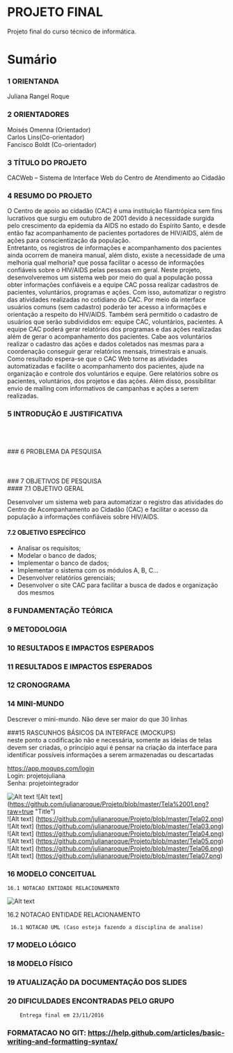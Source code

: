 # PROJETO FINAL
Projeto final do curso técnico de informática. 

# Sumário

### 1	ORIENTANDA<br/>
Juliana Rangel Roque<br/>

### 2	ORIENTADORES<br/>
Moisés Omenna (Orientador)<br/>
Carlos Lins(Co-orientador)<br/>
Fancisco Boldt (Co-orientador)<br/>

### 3 TÍTULO DO PROJETO<br/>
CACWeb – Sistema de Interface Web do Centro de Atendimento ao 
Cidadão <br/>

### 4 RESUMO DO PROJETO<br/>
O Centro  de  apoio  ao  cidadão  (CAC) é  uma  instituição  filantrópica sem  fins  lucrativos  que  surgiu  em  outubro  de  2001  devido  à necessidade  surgida  pelo  crescimento  da  epidemia  da  AIDS no estado  do  Espírito  Santo,  e  desde  então  faz  acompanhamento  de pacientes    portadores    de    HIV/AIDS,    além    de    ações    para conscientização da população.  
Entretanto,  os  registros  de  informações  e  acompanhamento  dos pacientes  ainda  ocorrem  de  maneira  manual,  além  disto,  existe  a necessidade  de  uma  melhoria  qual  melhoria?  que  possa  facilitar  o acesso de informações confiáveis sobre o HIV/AIDS pelas pessoas em geral. 
Neste projeto, desenvolveremos  um sistema  web  por meio  do  qual a  população  possa  obter  informações  confiáveis  e  a  equipe  CAC possa realizar cadastros de pacientes, voluntários, programas e ações.  Com  isso,  automatizar  o  registro  das  atividades  realizadas  no cotidiano do CAC. 
Por meio da  interface usuários comuns  (sem cadastro) poderão ter 
acesso a informações e orientação a respeito do HIV/AIDS. Também será permitido o cadastro de usuários que serão subdivididos em: equipe CAC, voluntários, pacientes. 
A equipe CAC poderá gerar relatórios dos programas e das ações realizadas além de gerar o acompanhamento dos pacientes. Cabe 
aos voluntários realizar o cadastro das ações e dados coletados nas mesmas para a coordenação conseguir gerar relatórios mensais, trimestrais e anuais.  
Como resultado espera-se que o CAC Web torne as atividades automatizadas e facilite o acompanhamento dos pacientes, ajude 
na organização e controle dos voluntários e equipe. Gere relatórios sobre os pacientes, voluntários, dos projetos e das ações. 
Além disso, possibilitar envio de mailing com informativos de campanhas e ações a serem realizadas.  

### 5 INTRODUÇÃO E JUSTIFICATIVA<br/>
<br/>
<br/>
<br/>
### 6 PROBLEMA DA PESQUISA<br/>
<br/>
<br/>
<br/>
### 7 OBJETIVOS DE PESQUISA<br/>
#### 7.1 OBJETIVO GERAL<br/>

   Desenvolver  um  sistema  web  para  automatizar  o  registro  das  atividades do Centro de Acompanhamento ao Cidadão (CAC) e facilitar o acesso da população a informações confiáveis sobre HIV/AIDS.<br/>

#### 7.2 OBJETIVO ESPECÍFICO<br/>
- Analisar os requisitos; 
- Modelar o banco de dados; 
- Implementar o banco de dados; 
- Implementar o sistema com os módulos A, B, C...
- Desenvolver relatórios gerenciais;  
-  Desenvolver  o  site  CAC  para  facilitar  a  busca  de  dados  e  organização  dos mesmos<br/>

### 8 FUNDAMENTAÇÃO TEÓRICA<br/>

### 9 METODOLOGIA<br/>

### 10 RESULTADOS E IMPACTOS ESPERADOS<br/>

### 11 RESULTADOS E IMPACTOS ESPERADOS<br/>

### 12 CRONOGRAMA<br/>


### 14	MINI-MUNDO<br>
Descrever o mini-mundo. Não deve ser maior do que 30 linhas <br>

###15	RASCUNHOS BÁSICOS DA INTERFACE (MOCKUPS)<br>
neste ponto a codificação não e necessária, somente as ideias de telas devem ser criadas, o princípio aqui é pensar na criação da interface para identificar possíveis informações a serem armazenadas ou descartadas <br>

https://app.moqups.com/login <br>
Login: projetojuliana <br>
Senha: projetointegrador <br>

![Alt text](https://github.com/discipbd1/trab01/blob/master/balsamiq.png?raw=true "Title")
![Alt text] (https://github.com/julianaroque/Projeto/blob/master/Tela%2001.png?raw=true "Title")<br/>
![Alt text] (https://github.com/julianaroque/Projeto/blob/master/Tela02.png)<br/>
![Alt text] (https://github.com/julianaroque/Projeto/blob/master/Tela03.png)<br/>
![Alt text] (https://github.com/julianaroque/Projeto/blob/master/Tela04.png)<br/>
![Alt text] (https://github.com/julianaroque/Projeto/blob/master/Tela05.png)<br/>
![Alt text] (https://github.com/julianaroque/Projeto/blob/master/Tela06.png)<br/>
![Alt text] (https://github.com/julianaroque/Projeto/blob/master/Tela07.png)<br/>




### 16	MODELO CONCEITUAL<br>
    16.1 NOTACAO ENTIDADE RELACIONAMENTO
![Alt text](https://github.com/discipbd1/trab01/blob/master/sample_MC.png?raw=true "Modelo Conceitual") 
    
   16.2 NOTACAO ENTIDADE RELACIONAMENTO

    
     16.1 NOTACAO UML (Caso esteja fazendo a disciplina de analise)


### 17	MODELO LÓGICO<br>
### 18	MODELO FÍSICO<br>


### 19	ATUALIZAÇÃO DA DOCUMENTAÇÃO DOS SLIDES<br>

### 20	DIFICULDADES ENCONTRADAS PELO GRUPO<br>

        Entrega final em 23/11/2016
###  FORMATACAO NO GIT: https://help.github.com/articles/basic-writing-and-formatting-syntax/





